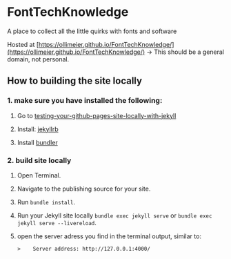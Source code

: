 # FontTechKnowledge
A place to collect all the little quirks with fonts and software


Hosted at [https://ollimeier.github.io/FontTechKnowledge/](https://ollimeier.github.io/FontTechKnowledge/)
-> This should be a general domain, not personal.


## How to building the site locally
### 1. make sure you have installed the following:
1. Go to [testing-your-github-pages-site-locally-with-jekyll](https://docs.github.com/en/pages/setting-up-a-github-pages-site-with-jekyll/testing-your-github-pages-site-locally-with-jekyll)

2. Install:  [jekyllrb](https://jekyllrb.com/docs/installation/)

3. Install [bundler](https://bundler.io/) 


### 2. build site locally
1. Open Terminal.

2. Navigate to the publishing source for your site.

3. Run `bundle install`.

4. Run your Jekyll site locally `bundle exec jekyll serve` or `bundle exec jekyll serve --livereload`.

5. open the server adress you find in the terminal output, similar to:

    `>    Server address: http://127.0.0.1:4000/`
